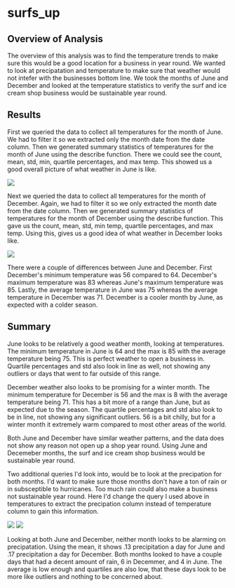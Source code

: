 # surfs_up

## Overview of Analysis

The overview of this analysis was to find the temperature trends to make sure this would be a good location for a business in year round. We wanted to look at precipatation and temperature to make sure that weather would not intefer with the businesses bottom line. We took the months of June and December and looked at the temperature statistics to verify the surf and ice cream shop business would be sustainable year round.

## Results

First we queried the data to collect all temperatures for the month of June. We had to filter it so we extracted only the month date from the date column. Then we generated summary statistics of temperatures for the month of June using the describe function. There we could see the count, mean, std, min, quartile percentages, and max temp. This showed us a good overall picture of what weather in June is like. 

![](Resources/JuneResults)

Next we queried the data to collect all temperatures for the month of December. Again, we had to filter it so we only extracted the month date from the date column. Then we generated summary statistics of temperatures for the month of December using the describe function. This gave us the count, mean, std, min temp, quartile percentages, and max temp. Using this, gives us a good idea of what weather in December looks like. 

![](Resources/Decemberresults)

There were a couple of differences between June and December. First December's minimum temperature was 56 compared to 64. December's maximum temperature was 83 whereas June's maximum temperature was 85. Lastly, the average temperature in June was 75 whereas the average temperature in December was 71. December is a cooler month by June, as expected with a colder season.

## Summary

June looks to be relatively a good weather month, looking at temperatures. The minimum temperature in June is 64 and the max is 85 with the average temperature being 75. This is perfect weather to open a business in. Quartile percentages and std also look in line as well, not showing any outliers or days that went to far outside of this range. 

December weather also looks to be promising for a winter month. The minimum temperature for December is 56 and the max is 8 with the average temperature being 71. This has a bit more of a range than June, but as expected due to the season. The quartile percentages and std also look to be in line, not showing any significant outliers. 56 is a bit chilly, but for a winter month it extremely warm compared to most other areas of the world. 

Both June and December have similar weather patterns, and the data does not show any reason not open up a shop year round. Using June and Decemeber months, the surf and ice cream shop business would be sustainable year round.

Two additional queries I'd look into, would be to look at the precipation for both months. I'd want to make sure those months don't have a ton of rain or in subsceptible to hurricanes. Too much rain could also make a business not sustainable year round.  Here I'd change the query I used above in temperatures to extract the precipation column instead of temperature column to gain this information.

![](Resources/JunePrecipitation)
![](Resources/DecemberPrecipitation)

Looking at both June and December, neither month looks to be alarming on precipatation. Using the mean, it shows .13 precipitation a day for June and .17 precipitation a day for December. Both months looked to have a couple days that had a decent amount of rain, 6 in Decemmer, and 4 in June. The average is low enough and quartiles are also low, that these days look to be more like outliers and nothing to be concerned about.
